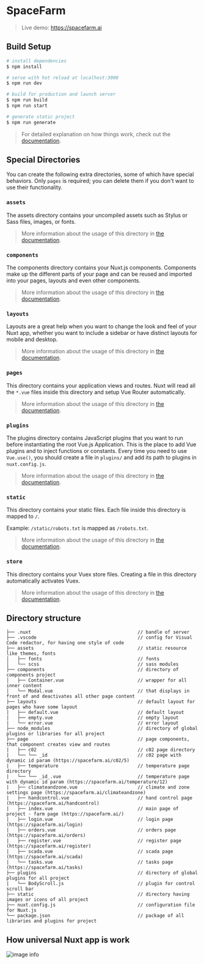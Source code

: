 # SpaceFarm

>Live demo: https://spacefarm.ai

## Build Setup

```bash
# install dependencies
$ npm install

# serve with hot reload at localhost:3000
$ npm run dev

# build for production and launch server
$ npm run build
$ npm run start

# generate static project
$ npm run generate
```

> For detailed explanation on how things work, check out the [documentation](https://nuxtjs.org).

## Special Directories

You can create the following extra directories, some of which have special behaviors. Only `pages` is required; you can delete them if you don't want to use their functionality.

### `assets`

The assets directory contains your uncompiled assets such as Stylus or Sass files, images, or fonts.

> More information about the usage of this directory in [the documentation](https://nuxtjs.org/docs/2.x/directory-structure/assets).

### `components`

The components directory contains your Nuxt.js components. Components make up the different parts of your page and can be reused and imported into your pages, layouts and even other components.

> More information about the usage of this directory in [the documentation](https://nuxtjs.org/docs/2.x/directory-structure/components).

### `layouts`

Layouts are a great help when you want to change the look and feel of your Nuxt app, whether you want to include a sidebar or have distinct layouts for mobile and desktop.

> More information about the usage of this directory in [the documentation](https://nuxtjs.org/docs/2.x/directory-structure/layouts).


### `pages`

This directory contains your application views and routes. Nuxt will read all the `*.vue` files inside this directory and setup Vue Router automatically.

> More information about the usage of this directory in [the documentation](https://nuxtjs.org/docs/2.x/get-started/routing).

### `plugins`

The plugins directory contains JavaScript plugins that you want to run before instantiating the root Vue.js Application. This is the place to add Vue plugins and to inject functions or constants. Every time you need to use `Vue.use()`, you should create a file in `plugins/` and add its path to plugins in `nuxt.config.js`.

> More information about the usage of this directory in [the documentation](https://nuxtjs.org/docs/2.x/directory-structure/plugins).

### `static`

This directory contains your static files. Each file inside this directory is mapped to `/`.

Example: `/static/robots.txt` is mapped as `/robots.txt`.

> More information about the usage of this directory in [the documentation](https://nuxtjs.org/docs/2.x/directory-structure/static).

### `store`

This directory contains your Vuex store files. Creating a file in this directory automatically activates Vuex.

> More information about the usage of this directory in [the documentation](https://nuxtjs.org/docs/2.x/directory-structure/store).

## Directory structure

````
├── .nuxt                                       // bandle of server 
├── .vscode                                     // config for Visual Code redactor, for having one style of code  
├── assets                                      // static resource like themes, fonts
│   ├── fonts                                   // fonts
│   └── scss                                    // sass modules
├── components                                  // directory of components project 
│   ├── Container.vue                           // wrapper for all inner content
│   └── Modal.vue                               // that displays in front of and deactivates all other page content
├── layouts                                     // default layout for pages who have some layout
|   ├── default.vue                             // default layout
|   ├── empty.vue                               // empty layout
|   └── error.vue                               // error layout
├── node_modules                                // directory of global plugins or libraries for all project
├── page                                        // page components, that component creates view and routes
|   ├── c02                                     // c02 page directory
|   └── └── _id                                 // c02 page with dynamic id param (https://spacefarm.ai/c02/5)
|   ├── temperature                             // temperature page directory
|   └── └── _id_.vue                            // temperature page with dynamic id param (https://spacefarm.ai/temperature/12)
|   ├── climateandzone.vue                      // climate and zone settings page (https://spacefarm.ai/climateandzone)
|   ├── handcontrol.vue                         // hand control page (https://spacefarm.ai/handcontrol)
|   ├── index.vue                               // main page of project - farm page (https://spacefarm.ai/)
|   ├── login.vue                               // login page (https://spacefarm.ai/login)
|   ├── orders.vue                              // orders page (https://spacefarm.ai/orders)
|   ├── register.vue                            // register page (https://spacefarm.ai/register)
|   ├── scada.vue                               // scada page (https://spacefarm.ai/scada)
|   └── tasks.vue                               // tasks page (https://spacefarm.ai/tasks)
├── plugins                                     // directory of global plugins for all project
|   └── BodyScroll.js                           // plugin for control scroll bar
├── static                                      // directory having images or icons of all project
├── nuxt.config.js                              // configuration file for Nuxt.js
└── package.json                                // package of all libraries and plugins for project
````

## How universal Nuxt app is work

![image info](./static/images/readme/nuxt-structure.jpeg)